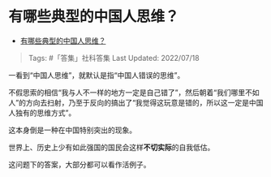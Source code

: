 # 有哪些典型的中国人思维？

- [有哪些典型的中国人思维？](https://www.zhihu.com/question/68088641/answer/2579672579)

>Tags: #「答集」社科答集 
>Last Updated: 2022/07/18

一看到“中国人思维”，就默认是指“中国人错误的思维”。

不假思索的相信“我与人不一样的地方一定是自己错了”，然后朝着“我们哪里不如人”的方向去扫射，乃至于反向的搞出了“我觉得这玩意是错的，所以这一定是中国人独有的思维方式”。

这本身倒是一种在中国特别突出的现象。

世界上、历史上少有如此强国的国民会这样**不切实际**的自我低估。

  

这问题下的答案，大部分都可以看作活例子。
